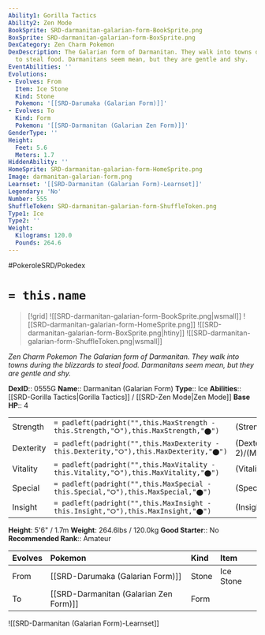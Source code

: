 ```yaml
---
Ability1: Gorilla Tactics
Ability2: Zen Mode
BookSprite: SRD-darmanitan-galarian-form-BookSprite.png
BoxSprite: SRD-darmanitan-galarian-form-BoxSprite.png
DexCategory: Zen Charm Pokemon
DexDescription: The Galarian form of Darmanitan. They walk into towns during the blizzards
  to steal food. Darmanitans seem mean, but they are gentle and shy.
EventAbilities: ''
Evolutions:
- Evolves: From
  Item: Ice Stone
  Kind: Stone
  Pokemon: '[[SRD-Darumaka (Galarian Form)]]'
- Evolves: To
  Kind: Form
  Pokemon: '[[SRD-Darmanitan (Galarian Zen Form)]]'
GenderType: ''
Height:
  Feet: 5.6
  Meters: 1.7
HiddenAbility: ''
HomeSprite: SRD-darmanitan-galarian-form-HomeSprite.png
Image: darmanitan-galarian-form.png
Learnset: '[[SRD-Darmanitan (Galarian Form)-Learnset]]'
Legendary: 'No'
Number: 555
ShuffleToken: SRD-darmanitan-galarian-form-ShuffleToken.png
Type1: Ice
Type2: ''
Weight:
  Kilograms: 120.0
  Pounds: 264.6
---
```


#PokeroleSRD/Pokedex

# `= this.name`

> [!grid]
> ![[SRD-darmanitan-galarian-form-BookSprite.png|wsmall]]
> ![[SRD-darmanitan-galarian-form-HomeSprite.png]]
> ![[SRD-darmanitan-galarian-form-BoxSprite.png|htiny]]
> ![[SRD-darmanitan-galarian-form-ShuffleToken.png|wsmall]]


*Zen Charm Pokemon*
*The Galarian form of Darmanitan. They walk into towns during the blizzards to steal food. Darmanitans seem mean, but they are gentle and shy.*

**DexID**:: 0555G
**Name**:: Darmanitan (Galarian Form)
**Type**:: Ice
**Abilities**:: [[SRD-Gorilla Tactics|Gorilla Tactics]] / [[SRD-Zen Mode|Zen Mode]]
**Base HP**:: 4

|           |                                                                                        |                                          |
| --------- | -------------------------------------------------------------------------------------- | ---------------------------------------- |
| Strength  | `= padleft(padright("",this.MaxStrength - this.Strength,"⭘"),this.MaxStrength,"⬤")`    | (Strength::3)/(MaxStrength::6)   |
| Dexterity | `= padleft(padright("",this.MaxDexterity - this.Dexterity,"⭘"),this.MaxDexterity,"⬤")` | (Dexterity:: 2)/(MaxDexterity::4) |
| Vitality  | `= padleft(padright("",this.MaxVitality - this.Vitality,"⭘"),this.MaxVitality,"⬤")`    | (Vitality::3)/(MaxVitality::6)   |
| Special   | `= padleft(padright("",this.MaxSpecial - this.Special,"⭘"),this.MaxSpecial,"⬤")`       | (Special::1)/(MaxSpecial::3)     |
| Insight   | `= padleft(padright("",this.MaxInsight - this.Insight,"⭘"),this.MaxInsight,"⬤")`       | (Insight::2)/(MaxInsight::4)     |

**Height**: 5'6" / 1.7m
**Weight**: 264.6lbs / 120.0kg
**Good Starter**:: No
**Recommended Rank**:: Amateur

| Evolves   | Pokemon                                | Kind   | Item      |
|:----------|:---------------------------------------|:-------|:----------|
| From      | [[SRD-Darumaka (Galarian Form)]]       | Stone  | Ice Stone |
| To        | [[SRD-Darmanitan (Galarian Zen Form)]] | Form   |           |

![[SRD-Darmanitan (Galarian Form)-Learnset]]